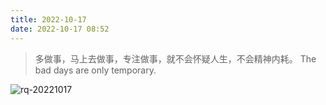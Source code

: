 ```yaml
---
title: 2022-10-17
date: 2022-10-17 08:52
---
```


> 多做事，马上去做事，专注做事，就不会怀疑人生，不会精神内耗。 
> The bad days are only temporary.

![rq-20221017](http://images.iotop.work/uPic/20221017-rq-20221017.jpg)